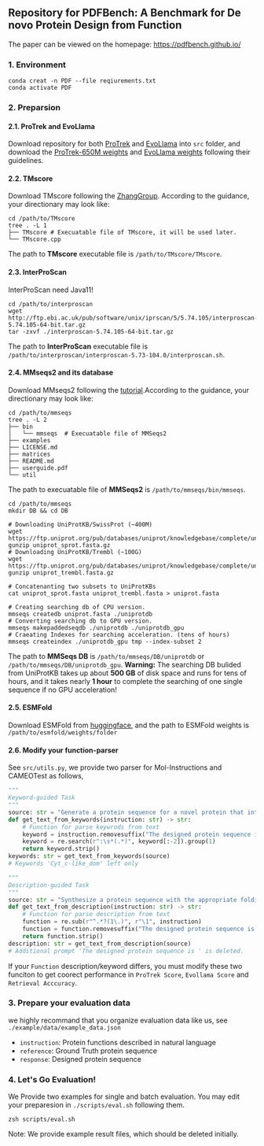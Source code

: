 ## Repository for PDFBench: A Benchmark for De novo Protein Design from Function
The paper can be viewed on the homepage: https://pdfbench.github.io/

### 1. Environment
```shell
conda creat -n PDF --file reqiurements.txt
conda activate PDF
```

### 2. Preparsion

#### 2.1. ProTrek and EvoLlama

Download repository for both [ProTrek](https://github.com/westlake-repl/ProTrek) and [EvoLlama](https://github.com/sornkL/EvoLlama) into `src` folder, and download the [ProTrek-650M weights](https://huggingface.co/westlake-repl/ProTrek_650M_UniRef50) and [EvoLlama weights](https://huggingface.co/nwliu/EvoLlama-Oracle-Molinst-Protein-Design) following their guidelines.

#### 2.2. TMscore
Download TMscore following the [ZhangGroup](https://zhanggroup.org/TM-score/). According to the guidance, your directionary may look like:
```shell
cd /path/to/TMscore
tree . -L 1
├── TMscore # Execuatable file of TMscore, it will be used later.
└── TMscore.cpp
```
The path to **TMscore** executable file is `/path/to/TMscore/TMscore`. 

#### 2.3. InterProScan
InterProScan need Java11!
```shell
cd /path/to/interproscan
wget http://ftp.ebi.ac.uk/pub/software/unix/iprscan/5/5.74.105/interproscan-5.74.105-64-bit.tar.gz
tar -zxvf ./interproscan-5.74.105-64-bit.tar.gz
```
The path to **InterProScan** executable file is `/path/to/interproscan/interproscan-5.73-104.0/interproscan.sh`. 

#### 2.4. MMseqs2 and its database
Download MMseqs2 following the [tutorial](https://github.com/soedinglab/MMseqs2).According to the guidance, your directionary may look like:
```shell
cd /path/to/mmseqs
tree . -L 2
├── bin
│   └── mmseqs  # Execuatable file of MMSeqs2
├── examples
├── LICENSE.md
├── matrices
├── README.md
├── userguide.pdf
└── util
```
The path to execuatable file of **MMSeqs2** is `/path/to/mmseqs/bin/mmseqs`.
```shell
cd /path/to/mmseqs
mkdir DB && cd DB

# Downloading UniProtKB/SwissProt (~400M)
wget https://ftp.uniprot.org/pub/databases/uniprot/knowledgebase/complete/uniprot_sprot.fasta.gz
gunzip uniprot_sprot.fasta.gz
# Downloading UniProtKB/Trembl (~100G)
wget https://ftp.uniprot.org/pub/databases/uniprot/knowledgebase/complete/uniprot_trembl.fasta.gz
gunzip uniprot_trembl.fasta.gz

# Concatenanting two subsets to UniProtKBs
cat uniprot_sprot.fasta uniprot_trembl.fasta > uniprot.fasta

# Creating searching db of CPU version.
mmseqs createdb uniprot.fasta ./uniprotdb
# Converting searching db to GPU version.
mmseqs makepaddedseqdb ./uniprotdb ./uniprotdb_gpu
# Craeating Indexes for searching acceleration. (tens of hours)
mmseqs createindex ./uniprotdb_gpu tmp --index-subset 2
```
The path to **MMSeqs DB** is `/path/to/mmseqs/DB/uniprotdb` or `/path/to/mmseqs/DB/uniprotdb_gpu`.
**Warning:** The searching DB bulided from UniProtKB takes up about **500 GB** of disk space and runs for tens of hours, and it takes nearly **1 hour** to complete the searching of one single sequence if no GPU acceleration!

#### 2.5. ESMFold
Download ESMFold from [huggingface](https://huggingface.co/facebook/esmfold_v1), and the path to ESMFold weights is `/path/to/esmfold/weights/folder`

#### 2.6. Modify your function-parser
See `src/utils.py`, we provide two parser for Mol-Instructions and CAMEOTest as follows,
```python
"""
Keyword-guided Task
"""
source: str = "Generate a protein sequence for a novel protein that integrates the following function keywords: Cyt_c-like_dom. The designed protein sequence is "
def get_text_from_keywords(instruction: str) -> str:
    # Function for parse keywrods from text
    keyword = instruction.removesuffix("The designed protein sequence is ")
    keyword = re.search(r":\s*(.*)", keyword[:-2]).group(1)
    return keyword.strip()
keywords: str = get_text_from_keywords(source)  
# Keywords 'Cyt_c-like_dom' left only

"""
Description-guided Task
"""
source: str = "Synthesize a protein sequence with the appropriate folding and stability properties for the desired function. 1. The protein should be able to modulate glycine decarboxylation via glycine cleavage system in a way that leads to a desirable outcome. The designed protein sequence is "
def get_text_from_description(instruction: str) -> str:
    # Function for parse description from text
    function = re.sub(r"^.*?(1\.)", r"\1", instruction)
    function = function.removesuffix("The designed protein sequence is ")
    return function.strip()
description: str = get_text_from_description(source)
# Additional prompt 'The designed protein sequence is ' is deleted.
```
If your `Function` description/keyword differs, you must modify these two funciton to get coorect performance in `ProTrek Score`, `Evollama Score` and `Retrieval Acccuracy`.

### 3. Prepare your evaluation data
we highly recommand that you organize evaluation data like us, see `./example/data/example_data.json`
- `instruction`: Protein functions described in natural language
- `reference`: Ground Truth protein sequence
- `response`: Designed protein sequence

### 4. Let's Go Evaluation!
We Provide two examples for single and batch evaluation. You may edit your preparesion in `./scripts/eval.sh` following them.
```shell
zsh scripts/eval.sh
```
Note: We provide example result files, which should be deleted initially.